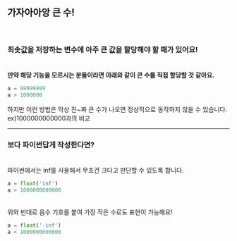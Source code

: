 ## **가자아아앙 큰 수!**
<br>

### 최솟값을 저장하는 변수에 아주 큰 값을 할당해야 할 때가 있어요! <br><br>
**만약 해당 기능을 모르시는 분들이라면 아래와 같이 큰 수를 직접 할당할 것 같아요.<br>**
```python
a = 99999999
a > 1000000
```
하지만 이런 방법은 막상 진~짜 큰 수가 나오면 정상적으로 동작하지 않을 수 있습니다.<br>
ex)1000000000000과의 비교<br>
***

### **보다 파이썬답게 작성한다면?<br><br>**
파이썬에서는 inf를 사용해서 무조건 크다고 판단할 수 있도록 합니다.<br>
```python
a = float('inf')
a > 1000000000000
```
<br>
위와 반대로 음수 기호를 붙여 가장 작은 수로도 표현이 가능해요!<br>

```python
a = float('-inf')
a < 1000000000000
```
